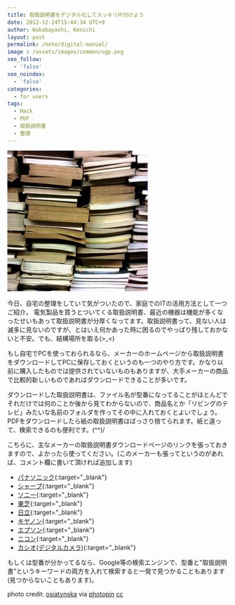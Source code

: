 ```yaml
---
title: 取扱説明書をデジタル化してスッキリ片付けよう
date: 2012-12-24T15:44:34 UTC+9
author: Wakabayashi, Kenichi
layout: post
permalink: /note/digital-manual/
image : /assets/images/common/ogp.png
seo_follow:
  - 'false'
seo_noindex:
  - 'false'
categories:
  - for users
tags:
  - Hack
  - PDF
  - 取扱説明書
  - 整理
---
```

![book stack](/assets/images/2012/12/small__3287986172.jpg)

今日、自宅の整理をしていて気がついたので、家庭でのITの活用方法として一つご紹介。
電気製品を買うとついてくる取扱説明書、最近の機器は機能が多くなったせいもあって取扱説明書が分厚くなってます。取扱説明書って、見ない人は滅多に見ないのですが、とはいえ何かあった時に困るのでやっぱり残しておかないと不安。でも、結構場所を取る(&gt;_&lt;)

もし自宅でPCを使っておられるなら、メーカーのホームページから取扱説明書をダウンロードしてPCに保存しておくというのも一つのやり方です。かなり以前に購入したものでは提供されていないものもありますが、大手メーカーの商品で比較的新しいものであればダウンロードできることが多いです。

ダウンロードした取扱説明書は、ファイル名が型番になってることがほとんどでそれだけでは何のことか後から見てわからないので、商品名とか「リビングのテレビ」みたいな名前のフォルダを作ってその中に入れておくとよいでしょう。PDFをダウンロードしたら紙の取扱説明書はばっさり捨てられます。紙と違って、検索できるのも便利です。(^^)/

こちらに、主なメーカーの取扱説明書ダウンロードページのリンクを張っておきますので、よかったら使ってください。(このメーカーも張ってというのがあれば、コメント欄に書いて頂ければ追加します)

- [パナソニック](http://panasonic.co.jp/cs/personal/manual/){:target="_blank"}
- [シャープ](http://www.sharp.co.jp/support/download.html){:target="_blank"}
- [ソニー](http://www.sony.jp/support/manual.html){:target="_blank"}
- [東芝](http://www.toshiba-living.jp/search.php){:target="_blank"}
- [日立](http://www.hitachi.co.jp/support/manual/index.html){:target="_blank"}
- [キヤノン](http://cweb.canon.jp/e-support/manual/){:target="_blank"}
- [エプソン](http://www.epson.jp/support/manual/){:target="_blank"}
- [ニコン](http://www.nikon-image.com/support/manual/m_pdf.htm){:target="_blank"}
- [カシオ(デジタルカメラ)](http://support.casio.jp/manual.php?cid=001){:target="_blank"}

もしくは型番が分かってるなら、Google等の検索エンジンで、型番と"取扱説明書"というキーワードの両方を入れて検索すると一発で見つかることもあります(見つからないこともあります)。

photo credit: [osiatynska](http://www.flickr.com/photos/osiatynska/3287986172/) via [photopin](http://photopin.com) [cc](http://creativecommons.org/licenses/by-nc-nd/2.0/)
